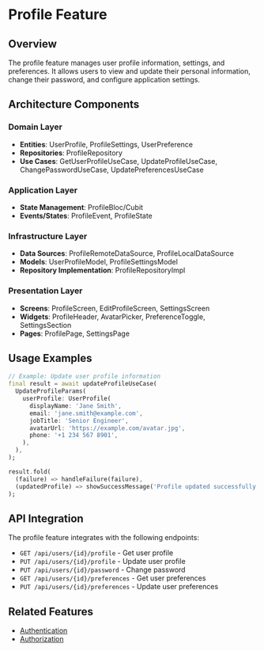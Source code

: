 # Profile Feature

## Overview
The profile feature manages user profile information, settings, and preferences. It allows users to view and update their personal information, change their password, and configure application settings.

## Architecture Components

### Domain Layer
- **Entities**: UserProfile, ProfileSettings, UserPreference
- **Repositories**: ProfileRepository
- **Use Cases**: GetUserProfileUseCase, UpdateProfileUseCase, ChangePasswordUseCase, UpdatePreferencesUseCase

### Application Layer
- **State Management**: ProfileBloc/Cubit
- **Events/States**: ProfileEvent, ProfileState

### Infrastructure Layer
- **Data Sources**: ProfileRemoteDataSource, ProfileLocalDataSource
- **Models**: UserProfileModel, ProfileSettingsModel
- **Repository Implementation**: ProfileRepositoryImpl

### Presentation Layer
- **Screens**: ProfileScreen, EditProfileScreen, SettingsScreen
- **Widgets**: ProfileHeader, AvatarPicker, PreferenceToggle, SettingsSection
- **Pages**: ProfilePage, SettingsPage

## Usage Examples

```dart
// Example: Update user profile information
final result = await updateProfileUseCase(
  UpdateProfileParams(
    userProfile: UserProfile(
      displayName: 'Jane Smith',
      email: 'jane.smith@example.com',
      jobTitle: 'Senior Engineer',
      avatarUrl: 'https://example.com/avatar.jpg',
      phone: '+1 234 567 8901',
    ),
  ),
);

result.fold(
  (failure) => handleFailure(failure),
  (updatedProfile) => showSuccessMessage('Profile updated successfully'),
);
```

## API Integration

The profile feature integrates with the following endpoints:
- `GET /api/users/{id}/profile` - Get user profile
- `PUT /api/users/{id}/profile` - Update user profile
- `PUT /api/users/{id}/password` - Change password
- `GET /api/users/{id}/preferences` - Get user preferences
- `PUT /api/users/{id}/preferences` - Update user preferences

## Related Features
- [Authentication](/docs/features/authentication/README.md)
- [Authorization](/docs/features/authorization/README.md)
